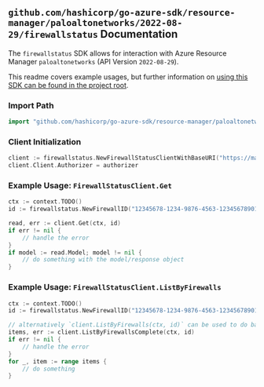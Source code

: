 
## `github.com/hashicorp/go-azure-sdk/resource-manager/paloaltonetworks/2022-08-29/firewallstatus` Documentation

The `firewallstatus` SDK allows for interaction with Azure Resource Manager `paloaltonetworks` (API Version `2022-08-29`).

This readme covers example usages, but further information on [using this SDK can be found in the project root](https://github.com/hashicorp/go-azure-sdk/tree/main/docs).

### Import Path

```go
import "github.com/hashicorp/go-azure-sdk/resource-manager/paloaltonetworks/2022-08-29/firewallstatus"
```


### Client Initialization

```go
client := firewallstatus.NewFirewallStatusClientWithBaseURI("https://management.azure.com")
client.Client.Authorizer = authorizer
```


### Example Usage: `FirewallStatusClient.Get`

```go
ctx := context.TODO()
id := firewallstatus.NewFirewallID("12345678-1234-9876-4563-123456789012", "example-resource-group", "firewallValue")

read, err := client.Get(ctx, id)
if err != nil {
	// handle the error
}
if model := read.Model; model != nil {
	// do something with the model/response object
}
```


### Example Usage: `FirewallStatusClient.ListByFirewalls`

```go
ctx := context.TODO()
id := firewallstatus.NewFirewallID("12345678-1234-9876-4563-123456789012", "example-resource-group", "firewallValue")

// alternatively `client.ListByFirewalls(ctx, id)` can be used to do batched pagination
items, err := client.ListByFirewallsComplete(ctx, id)
if err != nil {
	// handle the error
}
for _, item := range items {
	// do something
}
```
